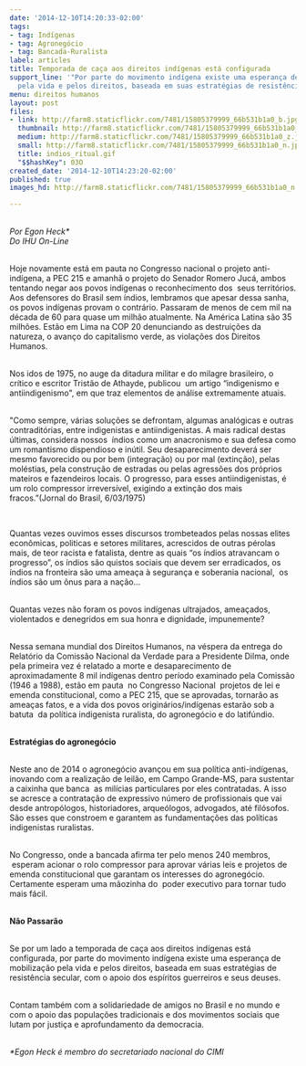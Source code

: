 ```yaml
---
date: '2014-12-10T14:20:33-02:00'
tags:
- tag: Indígenas
- tag: Agronegócio
- tag: Bancada-Ruralista
label: articles
title: Temporada de caça aos direitos indígenas está configurada
support_line: '"Por parte do movimento indígena existe uma esperança de mobilização
  pela vida e pelos direitos, baseada em suas estratégias de resistência secular".'
menu: direitos humanos
layout: post
files:
- link: http://farm8.staticflickr.com/7481/15805379999_66b531b1a0_b.jpg
  thumbnail: http://farm8.staticflickr.com/7481/15805379999_66b531b1a0_t.jpg
  medium: http://farm8.staticflickr.com/7481/15805379999_66b531b1a0_z.jpg
  small: http://farm8.staticflickr.com/7481/15805379999_66b531b1a0_n.jpg
  title: indios_ritual.gif
  "$$hashKey": 03O
created_date: '2014-12-10T14:23:20-02:00'
published: true
images_hd: http://farm8.staticflickr.com/7481/15805379999_66b531b1a0_n.jpg

---
```

<p><br />
<em>Por Egon Heck*<br />
Do IHU On-Line</em></p>

<p><br />
Hoje novamente est&aacute; em pauta no Congresso nacional o projeto anti-ind&iacute;gena, a PEC 215 e amanh&atilde; o projeto do Senador Romero Juc&aacute;, ambos tentando negar aos povos ind&iacute;genas o reconhecimento dos &nbsp;seus territ&oacute;rios. Aos defensores do Brasil sem &iacute;ndios, lembramos que apesar dessa sanha, os povos ind&iacute;genas provam o contr&aacute;rio. Passaram de menos de cem mil na d&eacute;cada de 60 para quase um milh&atilde;o atualmente. Na Am&eacute;rica Latina s&atilde;o 35 milh&otilde;es. Est&atilde;o em Lima na COP 20 denunciando as destrui&ccedil;&otilde;es da natureza, o avan&ccedil;o do capitalismo verde, as viola&ccedil;&otilde;es dos Direitos Humanos.</p>

<p><br />
Nos idos de 1975, no auge da ditadura militar e do milagre brasileiro, o cr&iacute;tico e escritor Trist&atilde;o de Athayde, publicou &nbsp;um artigo &ldquo;indigenismo e antiindigenismo&quot;, em que traz elementos de an&aacute;lise extremamente atuais.</p>

<p><br />
&quot;Como sempre, v&aacute;rias solu&ccedil;&otilde;es se defrontam, algumas anal&oacute;gicas e outras contradit&oacute;rias, entre indigenistas e antiindigenistas. A mais radical destas &uacute;ltimas, considera nossos &nbsp;&iacute;ndios como um anacronismo e sua defesa como um romantismo dispendioso e in&uacute;til. Seu desaparecimento dever&aacute; ser mesmo favorecido ou por bem (integra&ccedil;&atilde;o) ou por mal (extin&ccedil;&atilde;o), pelas mol&eacute;stias, pela constru&ccedil;&atilde;o de estradas ou pelas agress&otilde;es dos pr&oacute;prios mateiros e fazendeiros locais. O progresso, para esses antiindigenistas, &eacute; um rolo compressor irrevers&iacute;vel, exigindo a extin&ccedil;&atilde;o dos mais fracos.&rdquo;(Jornal do Brasil, 6/03/1975)</p>

<div>&nbsp;</div>

<p>Quantas vezes ouvimos esses discursos trombeteados pelas nossas elites econ&ocirc;micas, politicas e setores militares, acrescidos de outras p&eacute;rolas mais, de teor racista e fatalista, dentre as quais &ldquo;os &iacute;ndios atravancam o progresso&rdquo;, os &iacute;ndios s&atilde;o quistos sociais que devem ser erradicados, os &iacute;ndios na fronteira s&atilde;o uma amea&ccedil;a &agrave; seguran&ccedil;a e soberania nacional, &nbsp;os &iacute;ndios s&atilde;o um &ocirc;nus para a na&ccedil;&atilde;o...</p>

<p><br />
Quantas vezes n&atilde;o foram os povos ind&iacute;genas ultrajados, amea&ccedil;ados, violentados e denegridos em sua honra e dignidade, impunemente?</p>

<p><br />
Nessa semana mundial dos Direitos Humanos, na v&eacute;spera da entrega do Relat&oacute;rio da Comiss&atilde;o Nacional da Verdade para a Presidente Dilma, onde pela primeira vez &eacute; relatado a morte e desaparecimento de aproximadamente 8 mil ind&iacute;genas dentro per&iacute;odo examinado pela Comiss&atilde;o (1946 a 1988), est&atilde;o em pauta &nbsp;no Congresso Nacional &nbsp;projetos de lei e emenda constitucional, como a PEC 215, que se aprovadas, tornar&atilde;o as amea&ccedil;as fatos, e a vida dos povos origin&aacute;rios/ind&iacute;genas estar&atilde;o sob a batuta &nbsp;da pol&iacute;tica indigenista ruralista, do agroneg&oacute;cio e do latif&uacute;ndio.</p>

<p><br />
<strong>Estrat&eacute;gias do agroneg&oacute;cio</strong></p>

<p><br />
Neste ano de 2014 o agroneg&oacute;cio avan&ccedil;ou em sua pol&iacute;tica anti-ind&iacute;genas, inovando com a realiza&ccedil;&atilde;o de leil&atilde;o, em Campo Grande-MS, para sustentar a caixinha que banca &nbsp;as mil&iacute;cias particulares por eles contratadas. A isso se acresce a contrata&ccedil;&atilde;o de expressivo n&uacute;mero de profissionais que vai desde antrop&oacute;logos, historiadores, arque&oacute;logos, advogados, at&eacute; fil&oacute;sofos. S&atilde;o esses que constroem e garantem as fundamenta&ccedil;&otilde;es das pol&iacute;ticas indigenistas ruralistas.</p>

<p><br />
No Congresso, onde a bancada afirma ter pelo menos 240 membros, &nbsp;esperam acionar o rolo compressor para aprovar v&aacute;rias leis e projetos de emenda constitucional que garantam os interesses do agroneg&oacute;cio. Certamente esperam uma m&atilde;ozinha do &nbsp;poder executivo para tornar tudo mais f&aacute;cil.</p>

<p><br />
<strong>N&atilde;o Passar&atilde;o</strong></p>

<p><br />
Se por um lado a temporada de ca&ccedil;a aos direitos ind&iacute;genas est&aacute; configurada, por parte do movimento ind&iacute;gena existe uma esperan&ccedil;a de mobiliza&ccedil;&atilde;o pela vida e pelos direitos, baseada em suas estrat&eacute;gias de resist&ecirc;ncia secular, com o apoio dos esp&iacute;ritos guerreiros e seus deuses.</p>

<p><br />
Contam tamb&eacute;m com a solidariedade de amigos no Brasil e no mundo e com o apoio das popula&ccedil;&otilde;es tradicionais e dos movimentos sociais que lutam por justi&ccedil;a e aprofundamento da democracia.</p>

<p><br />
<em>*Egon Heck &eacute; membro&nbsp;do secretariado nacional do CIMI</em></p>
